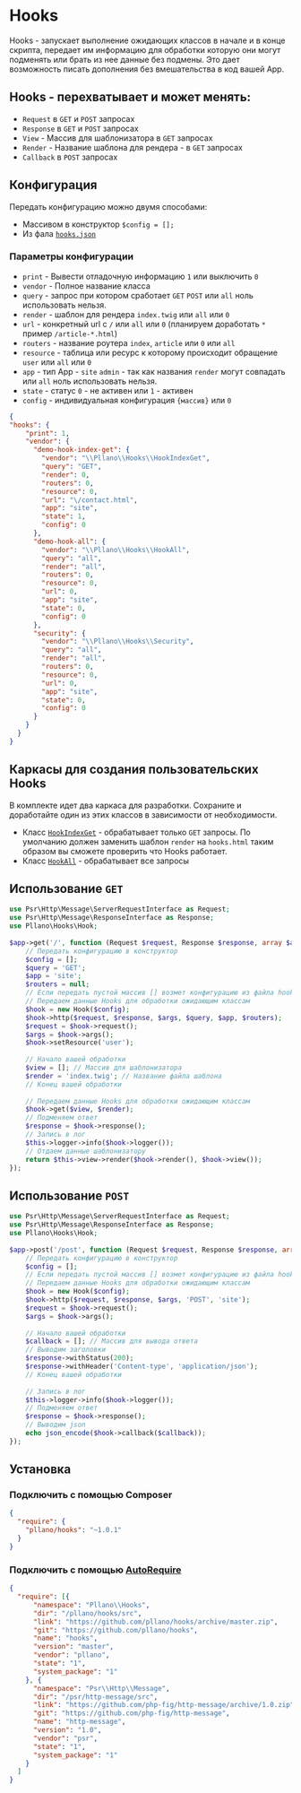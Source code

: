 # Hooks
Hooks - запускает выполнение ожидающих классов в начале и в конце скрипта, передает им информацию для обработки которую они могут подменять или брать из нее данные без подмены. Это дает возможность писать дополнения без вмешательства в код вашей App.
## Hooks - перехватывает и может менять:
- `Request` в `GET` и `POST` запросах
- `Response` в `GET` и `POST` запросах
- `View` - Массив для шаблонизатора в `GET` запросах
- `Render` - Название шаблона для рендера - в `GET` запросах
- `Callback` в `POST` запросах
## Конфигурация
Передать конфигурацию можно двумя способами:
- Массивом в конструктор `$config = [];`
- Из фала [`hooks.json`](https://github.com/pllano/hooks/blob/master/src/hooks.json)
### Параметры конфигурации
- `print` - Вывести отладочную информацию `1` или выключить `0`
- `vendor` - Полное название класса
- `query` - запрос при котором сработает `GET` `POST` или `all` ноль использовать нельзя.
- `render` - шаблон для рендера `index.twig` или `all` или `0`
- `url` - конкретный url с `/` или `all` или `0` (планируем доработать `*` пример `/article-*.html`)
- `routers` - название роутера `index`, `article` или `0` или `all`
- `resource` - таблица или ресурс к которому происходит обращение `user` или `all` или `0`
- `app` - тип App - `site` `admin` - так как названия `render` могут совпадать или `all` ноль использовать нельзя.
- `state` - статус `0` - не активен или `1` - активен
- `config` - индивидуальная конфигурация `{массив}` или `0`
```json
{
"hooks": {
    "print": 1,
    "vendor": {
      "demo-hook-index-get": {
        "vendor": "\\Pllano\\Hooks\\HookIndexGet",
        "query": "GET",
        "render": 0,
        "routers": 0,
        "resource": 0,
        "url": "\/contact.html",
        "app": "site",
        "state": 1,
        "config": 0
      },
      "demo-hook-all": {
        "vendor": "\\Pllano\\Hooks\\HookAll",
        "query": "all",
        "render": "all",
        "routers": 0,
        "resource": 0,
        "url": 0,
        "app": "site",
        "state": 0,
        "config": 0
      },
      "security": {
        "vendor": "\\Pllano\\Hooks\\Security",
        "query": "all",
        "render": "all",
        "routers": 0,
        "resource": 0,
        "url": 0,
        "app": "site",
        "state": 0,
        "config": 0
      }
    }
  }
}
```
## Каркасы для создания пользовательских Hooks
В комплекте идет два каркаса для разработки. Сохраните и доработайте один из этих классов в зависимости от необходимости.
- Класс [`HookIndexGet`](https://github.com/pllano/hooks/blob/master/src/HookIndexGet.php) - обрабатывает только `GET` запросы. По умолчанию должен заменить шаблон `render` на `hooks.html` таким образом вы сможете проверить что Hooks работает.
- Класс [`HookAll`](https://github.com/pllano/hooks/blob/master/src/HookAll.php) - обрабатывает все запросы 
## Использование `GET`
```php
use Psr\Http\Message\ServerRequestInterface as Request;
use Psr\Http\Message\ResponseInterface as Response;
use Pllano\Hooks\Hook;
 
$app->get('/', function (Request $request, Response $response, array $args) {
    // Передать конфигурацию в конструктор
    $config = [];
    $query = 'GET';
    $app = 'site';
    $routers = null;
    // Если передать пустой массив [] возмет конфигурацию из файла hooks.json
    // Передаем данные Hooks для обработки ожидающим классам
    $hook = new Hook($config);
    $hook->http($request, $response, $args, $query, $app, $routers);
    $request = $hook->request();
    $args = $hook->args();
    $hook->setResource('user');
 
    // Начало вашей обработки
    $view = []; // Массив для шаблонизатора
    $render = 'index.twig'; // Название файла шаблона
    // Конец вашей обработки
 
    // Передаем данные Hooks для обработки ожидающим классам
    $hook->get($view, $render);
    // Подменяем ответ
    $response = $hook->response();
    // Запись в лог
    $this->logger->info($hook->logger());
    // Отдаем данные шаблонизатору
    return $this->view->render($hook->render(), $hook->view());
});
```
## Использование `POST`
```php
use Psr\Http\Message\ServerRequestInterface as Request;
use Psr\Http\Message\ResponseInterface as Response;
use Pllano\Hooks\Hook;
 
$app->post('/post', function (Request $request, Response $response, array $args) {
    // Передать конфигурацию в конструктор
    $config = [];
    // Если передать пустой массив [] возмет конфигурацию из файла hooks.json
    // Передаем данные Hooks для обработки ожидающим классам
    $hook = new Hook($config);
    $hook->http($request, $response, $args, 'POST', 'site');
    $request = $hook->request();
    $args = $hook->args();
 
    // Начало вашей обработки
    $callback = []; // Массив для вывода ответа
    // Выводим заголовки
    $response->withStatus(200);
    $response->withHeader('Content-type', 'application/json');
    // Конец вашей обработки
 
    // Запись в лог
    $this->logger->info($hook->logger());
    // Подменяем ответ
    $response = $hook->response();
    // Выводим json
    echo json_encode($hook->callback($callback));
});
```
## Установка
### Подключить с помощью Composer
```json
{
  "require": {
    "pllano/hooks": "~1.0.1"
  }
}
```
### Подключить с помощью [AutoRequire](https://github.com/pllano/auto-require)
```json
{
  "require": [{
      "namespace": "Pllano\\Hooks",
      "dir": "/pllano/hooks/src",
      "link": "https://github.com/pllano/hooks/archive/master.zip",
      "git": "https://github.com/pllano/hooks",
      "name": "hooks",
      "version": "master",
      "vendor": "pllano",
      "state": "1",
      "system_package": "1"
    }, {
      "namespace": "Psr\\Http\\Message",
      "dir": "/psr/http-message/src",
      "link": "https://github.com/php-fig/http-message/archive/1.0.zip",
      "git": "https://github.com/php-fig/http-message",
      "name": "http-message",
      "version": "1.0",
      "vendor": "psr",
      "state": "1",
      "system_package": "1"
    }
  ]
}
```
